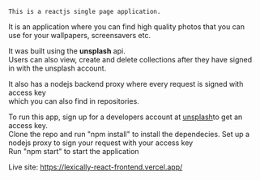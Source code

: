     This is a reactjs single page application.  
It is an application where you can find high quality photos that you can  
use for your wallpapers, screensavers etc.  

It was built using the **unsplash** api.  
Users can also view, create and delete collections after they have signed  
in with the unsplash account. 
 
It also has a nodejs backend proxy where every request is signed with access key  
which you can also find in repositories.  

To run this app, sign up for a developers account at [unsplash](https://unsplash.com/developers)to get an access key.  
Clone the repo and run "npm install" to install the dependecies.
Set up a nodejs proxy to sign your request with your access key  
Run "npm start" to start the application

Live site: https://lexically-react-frontend.vercel.app/
 

